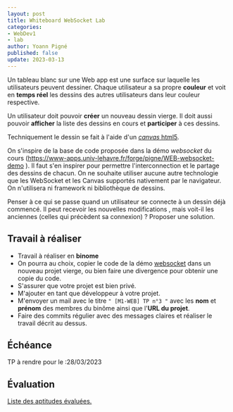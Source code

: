 ```yaml
---
layout: post
title: Whiteboard WebSocket Lab
categories:
- WebDev1
- lab
author: Yoann Pigné
published: false
update: 2023-03-13
---
```



Un tableau blanc sur une Web app est une surface sur laquelle les utilisateurs peuvent dessiner. Chaque utilisateur a sa propre **couleur** et voit en **temps réel** les dessins des autres utilisateurs dans leur couleur respective.

Un utilisateur doit pouvoir **créer** un nouveau dessin vierge. Il doit aussi pouvoir  **afficher** la liste des dessins en cours et **participer** à ces dessins.


Techniquement le dessin se fait à l'aide d'un  [*canvas* html5](https://developer.mozilla.org/fr/docs/Web/Guide/Graphics/Dessiner_avec_canvas). 


On s'inspire de la base de code proposée dans la démo *websocket* du cours (<https://www-apps.univ-lehavre.fr/forge/pigne/WEB-websocket-demo>
). Il faut s'en inspirer  pour  permettre l'interconnection et le partage des dessins de chacun.
On ne souhaite utiliser aucune autre technologie que les WebSocket et les Canvas supportés nativement par le navigateur. On n'utilisera ni framework ni bibliothèque de dessins.
 
Penser à ce qui se passe quand un utilisateur se connecte à un dessin déjà commencé. Il peut recevoir les nouvelles modifications , mais voit-il les anciennes (celles qui précèdent sa connexion) ? Proposer une solution. 

 ## Travail à réaliser

- Travail à réaliser en **binome**
- On pourra au choix, copier le code de la démo [websocket](https://www-apps.univ-lehavre.fr/forge/pigne/WEB-websocket-demo) dans un nouveau projet vierge, ou bien faire une divergence pour obtenir une copie du code.
- S'assurer que votre projet est bien privé.
- M'ajouter en tant que développeur à votre projet.
- M'envoyer un mail avec le titre `" [M1-WEB] TP n°3 "` avec les  **nom** et  **prénom** des membres du binôme ainsi que l'**URL du projet**. 
- Faire des commits régulier avec des messages claires et réaliser le travail décrit au dessus. 


## Échéance

TP à rendre pour le :28/03/2023

## Évaluation

[Liste des aptitudes évaluées.](/teaching/WebDev1#websocket)

